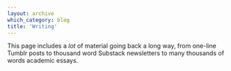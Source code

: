 ```yaml
---
layout: archive
which_category: blog
title: 'Writing'
---
```

This page includes a *lot* of material going back a long way, from one-line Tumblr posts to thousand word Substack newsletters to many thousands of words academic essays.
